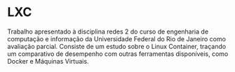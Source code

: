 # LXC
Trabalho apresentado à disciplina redes 2 do curso de engenharia de computação e informação da Universidade Federal do Rio de Janeiro como avaliação parcial.
Consiste de um estudo sobre o Linux Container, traçando um comparativo de desempenho com outras ferramentas disponíveis, como Docker e Máquinas Virtuais.
